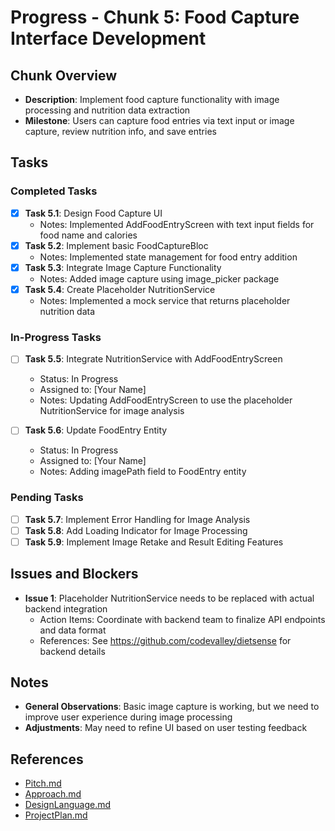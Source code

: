 # Progress - Chunk 5: Food Capture Interface Development

## Chunk Overview

- **Description**: Implement food capture functionality with image processing and nutrition data extraction
- **Milestone**: Users can capture food entries via text input or image capture, review nutrition info, and save entries

## Tasks

### Completed Tasks

- [x] **Task 5.1**: Design Food Capture UI
  - Notes: Implemented AddFoodEntryScreen with text input fields for food name and calories
- [x] **Task 5.2**: Implement basic FoodCaptureBloc
  - Notes: Implemented state management for food entry addition
- [x] **Task 5.3**: Integrate Image Capture Functionality
  - Notes: Added image capture using image_picker package
- [x] **Task 5.4**: Create Placeholder NutritionService
  - Notes: Implemented a mock service that returns placeholder nutrition data

### In-Progress Tasks

- [ ] **Task 5.5**: Integrate NutritionService with AddFoodEntryScreen
  - Status: In Progress
  - Assigned to: [Your Name]
  - Notes: Updating AddFoodEntryScreen to use the placeholder NutritionService for image analysis

- [ ] **Task 5.6**: Update FoodEntry Entity
  - Status: In Progress
  - Assigned to: [Your Name]
  - Notes: Adding imagePath field to FoodEntry entity

### Pending Tasks

- [ ] **Task 5.7**: Implement Error Handling for Image Analysis
- [ ] **Task 5.8**: Add Loading Indicator for Image Processing
- [ ] **Task 5.9**: Implement Image Retake and Result Editing Features

## Issues and Blockers

- **Issue 1**: Placeholder NutritionService needs to be replaced with actual backend integration
  - Action Items: Coordinate with backend team to finalize API endpoints and data format
  - References: See https://github.com/codevalley/dietsense for backend details

## Notes

- **General Observations**: Basic image capture is working, but we need to improve user experience during image processing
- **Adjustments**: May need to refine UI based on user testing feedback

## References

- [Pitch.md](./Pitch.md)
- [Approach.md](./Approach.md)
- [DesignLanguage.md](./DesignLanguage.md)
- [ProjectPlan.md](./ProjectPlan.md)